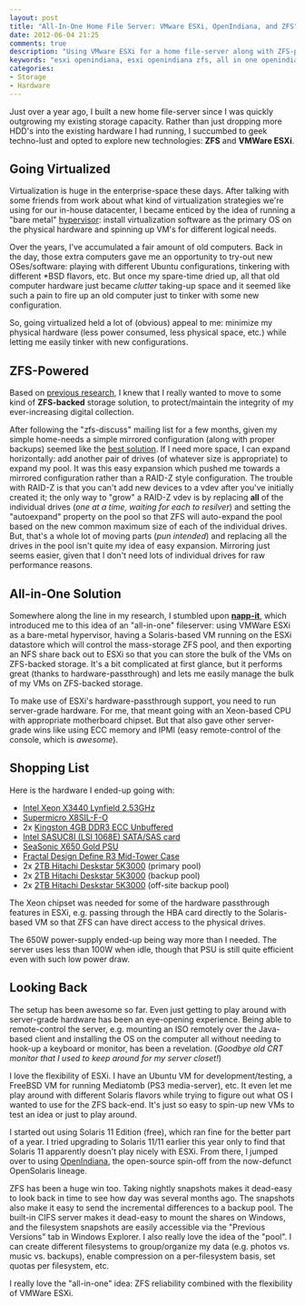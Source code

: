 ```yaml
---
layout: post
title: "All-In-One Home File Server: VMware ESXi, OpenIndiana, and ZFS"
date: 2012-06-04 21:25
comments: true
description: "Using VMware ESXi for a home file-server along with ZFS-powered mass storage."
keywords: "esxi openindiana, esxi openindiana zfs, all in one openindiana zfs, home all in one esxi"
categories:
- Storage
- Hardware
---
```


Just over a year ago, I built a new home file-server since I was quickly
outgrowing my existing storage capacity. Rather than just dropping more HDD's
into the existing hardware I had running, I succumbed to geek techno-lust and
opted to explore new technologies: **ZFS** and **VMWare ESXi**.

<!-- more -->

## Going Virtualized
Virtualization is huge in the enterprise-space these days. After talking with
some friends from work about what kind of virtualization strategies we're using
for our in-house datacenter, I became enticed by the idea of running a "bare metal"
[hypervisor](http://en.wikipedia.org/wiki/Hypervisor): install virtualization
software as the primary OS on the physical hardware and spinning up VM's for
different logical needs.

Over the years, I've accumulated a fair amount of old computers. Back in the day,
those extra computers gave me an opportunity to try-out new OSes/software: playing
with different Ubuntu configurations, tinkering with different \*BSD flavors, etc.
But once my spare-time dried up, all that old computer hardware just became *clutter*
taking-up space and it seemed like such a pain to fire up an old computer just to
tinker with some new configuration.

So, going virtualized held a lot of (obvious) appeal to me: minimize my physical
hardware (less power consumed, less physical space, etc.) while letting me easily
tinker with new configurations.

## ZFS-Powered
Based on [previous research](/blog/2011/03/05/zfs-the-last-word-in-filesystems/),
I knew that I really wanted to move to some kind of **ZFS-backed** storage solution,
to protect/maintain the integrity of my ever-increasing digital collection.

After following the "zfs-discuss" mailing list for a few months, given my simple
home-needs a simple mirrored configuration (along with proper backups) seemed like
the [best solution](http://constantin.glez.de/blog/2010/01/home-server-raid-greed-and-why-mirroring-still-best).
If I need more space, I can expand horizontally: add another pair of drives (of
whatever size is appropriate) to expand my pool. It was this easy expansion
which pushed me towards a mirrored configuration rather than a RAID-Z style
configuration. The trouble with RAID-Z is that you can't add new devices to a
vdev after you've initially created it; the only way to "grow" a RAID-Z vdev is
by replacing **all** of the individual drives (*one at a time, waiting for each
to resilver*) and setting the "autoexpand" property on the pool so that ZFS
will auto-expand the pool based on the new common maximum size of each of the
individual drives. But, that's a whole lot of moving parts (*pun intended*) and
replacing all the drives in the pool isn't quite my idea of easy expansion.
Mirroring just seems easier, given that I don't need lots of individual drives
for raw performance reasons.

## All-in-One Solution
Somewhere along the line in my research, I stumbled upon [**napp-it**](http://www.napp-it.org/napp-it/all-in-one/index_en.html),
which introduced me to this idea of an "all-in-one" fileserver: using VMWare
ESXi as a bare-metal hypervisor, having a Solaris-based VM running on the ESXi
datastore which will control the mass-storage ZFS pool, and then exporting an
NFS share back out to ESXi so that you can store the bulk of the VMs on
ZFS-backed storage. It's a bit complicated at first glance, but it performs
great (thanks to hardware-passthrough) and lets me easily manage the bulk of my
VMs on ZFS-backed storage.

To make use of ESXi's hardware-passthrough support, you need to run server-grade
hardware. For me, that meant going with an Xeon-based CPU with appropriate motherboard
chipset. But that also gave other server-grade wins like using ECC memory and IPMI
(easy remote-control of the console, which is *awesome*).

## Shopping List
Here is the hardware I ended-up going with:

* [Intel Xeon X3440 Lynfield 2.53GHz](http://www.newegg.com/Product/Product.aspx?Item=N82E16819117225)
* [Supermicro X8SIL-F-O](http://www.newegg.com/Product/Product.aspx?Item=N82E16813182211)
* 2x [Kingston 4GB DDR3 ECC Unbuffered](http://www.newegg.com/Product/Product.aspx?Item=N82E16820139077)
* [Intel SASUC8I (LSI 1068E) SATA/SAS card](http://www.newegg.com/Product/Product.aspx?Item=N82E16816117157)
* [SeaSonic X650 Gold PSU](http://www.newegg.com/Product/Product.aspx?Item=N82E16817151088)
* [Fractal Design Define R3 Mid-Tower Case](http://www.newegg.com/Product/Product.aspx?Item=N82E16811352004)
* 2x [2TB Hitachi Deskstar 5K3000](http://www.newegg.com/Product/Product.aspx?Item=N82E16822145475) (primary pool)
* 2x [2TB Hitachi Deskstar 5K3000](http://www.newegg.com/Product/Product.aspx?Item=N82E16822145475) (backup pool)
* 2x [2TB Hitachi Deskstar 5K3000](http://www.newegg.com/Product/Product.aspx?Item=N82E16822145475) (off-site backup pool)

The Xeon chipset was needed for some of the hardware passthrough features in
ESXi, e.g. passing through the HBA card directly to the Solaris-based VM so
that ZFS can have direct access to the physical drives.

The 650W power-supply ended-up being way more than I needed. The server uses
less than 100W when idle, though that PSU is still quite efficient even with
such low power draw.

## Looking Back
The setup has been awesome so far. Even just getting to play around with
server-grade hardware has been an eye-opening experience. Being able to
remote-control the server, e.g. mounting an ISO remotely over the Java-based
client and installing the OS on the computer all without needing to hook-up a
keyboard or monitor, has been a revelation.  (*Goodbye old CRT monitor that I
used to keep around for my server closet!*)

I love the flexibility of ESXi. I have an Ubuntu VM for development/testing, a
FreeBSD VM for running Mediatomb (PS3 media-server), etc. It even let me play
around with different Solaris flavors while trying to figure out what OS I
wanted to use for the ZFS back-end. It's just so easy to spin-up new VMs to
test an idea or just to play around.

I started out using Solaris 11 Edition (free), which ran fine for the better
part of a year. I tried upgrading to Solaris 11/11 earlier this year only to
find that Solaris 11 apparently doesn't play nicely with ESXi. From there, I
jumped over to using [OpenIndiana](http://openindiana.org/), the open-source
spin-off from the now-defunct OpenSolaris lineage.

ZFS has been a huge win too. Taking nightly snapshots makes it dead-easy to
look back in time to see how day was several months ago. The snapshots also
make it easy to send the incremental differences to a backup pool. The built-in
CIFS server makes it dead-easy to mount the shares on Windows, and the
filesystem snapshots are easily accessible via the "Previous Versions" tab in
Windows Explorer. I also really love the idea of the "pool". I can create
different filesystems to group/organize my data (e.g. photos vs. music vs.
backups), enable compression on a per-filesystem basis, set quotas per
filesystem, etc.

I really love the "all-in-one" idea: ZFS reliability combined with the
flexibility of VMWare ESXi.
